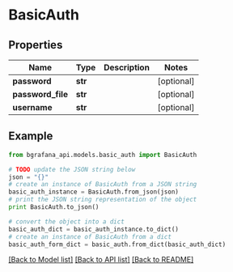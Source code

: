 # BasicAuth


## Properties
Name | Type | Description | Notes
------------ | ------------- | ------------- | -------------
**password** | **str** |  | [optional] 
**password_file** | **str** |  | [optional] 
**username** | **str** |  | [optional] 

## Example

```python
from bgrafana_api.models.basic_auth import BasicAuth

# TODO update the JSON string below
json = "{}"
# create an instance of BasicAuth from a JSON string
basic_auth_instance = BasicAuth.from_json(json)
# print the JSON string representation of the object
print BasicAuth.to_json()

# convert the object into a dict
basic_auth_dict = basic_auth_instance.to_dict()
# create an instance of BasicAuth from a dict
basic_auth_form_dict = basic_auth.from_dict(basic_auth_dict)
```
[[Back to Model list]](../README.md#documentation-for-models) [[Back to API list]](../README.md#documentation-for-api-endpoints) [[Back to README]](../README.md)


